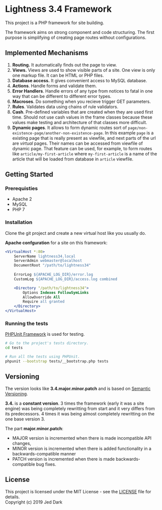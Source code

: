 # Lightness 3.4 Framework

This project is a PHP framework for site building.

The framework aims on strong component and code structuring. The first purpose is simplifying of creating page routes without configurations.

## Implemented Mechanisms

1. **Routing.** It automatically finds out the page to view.
2. **Views.** Views are used to show visible parts of a site. One view is only one markup file. It can be HTML or PHP files.
3. **Database access.** It gives convenient access to MySQL database.
4. **Actions**. Handle forms and validate them.
5. **Error Handlers**. Handle errors of any type from notices to fatal in one way that can be different to different error types.
6. **Macroses**. Do something when you recieve trigger GET parameters.
7. **Rules**. Validates data using chains of rule validators.
8. **Cash**. Pre-defined variables that are created when they are used first time. Should not use cash values in the frame classes because these values make testing and architecture of that classes more difficult.
9. **Dynamic pages**. It allows to form dynamic routes sort of `page/non-existence-page/another-non-existence-page`. In this example `page` is a existing page that is really present as viewfile, and next parts of the url are *virtual* pages. Their names can be accessed from viewfile of dynamic page. That feature can be used, for example, to form routes like `article/my-first-article` where `my-first-article` is a name of the article that will be loaded from database in `article` viewfile.

## Getting Started

### Prerequisties

* Apache 2
* MySQL
* PHP 7

### Installation

Clone the git project and create a new virtual host like you usually do. 

**Apache confguration** for a site on this framework:

```apache
<VirtualHost *:80>
    ServerName lightness34.local
    ServerAdmin webmaster@localhost
    DocumentRoot "/path/to/lightness34"
    
    ErrorLog ${APACHE_LOG_DIR}/error.log
    CustomLog ${APACHE_LOG_DIR}/access.log combined

    <Directory "/path/to/lightness34">
        Options Indexes FollowSymLinks
        AllowOverride All
        Require all granted
    </Directory>
</VirtualHost>
```

### Running the tests

[PHPUnit Framework](https://phpunit.de) is used for testing.

```bash
# Go to the project's tests directory.
cd tests

# Run all the tests using PHPUnit.
phpunit --bootstrap tests/__bootstrap.php tests
```

## Versioning

The version looks like **3.4.major.minor.patch** and is based on [Semantic Versioning](https://semver.org).

**3.4.** is a **constant version**. 3 times the framework (early it was a site engine) was being completely rewritting from start and it very differs from its predecessors. 4 times it was being almost completely rewritting on the one base version 3.

The part **major.minor.patch**:

* MAJOR version is incremented when there is made incompatible API changes,
* MINOR version is incremented when there is added functionality in a backwards-compatible manner
* PATCH version is incremented when there is made backwards-compatible bug fixes.

## License

This project is licensed under the MIT License - see the [LICENSE](LICENSE) file for details.  
Copyright (c) 2019 Jed Dark
